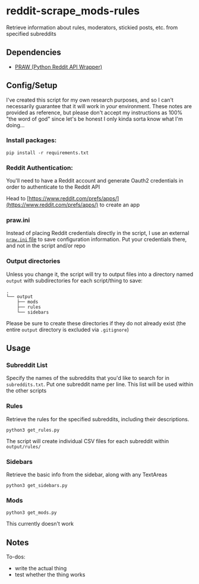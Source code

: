 # reddit-scrape_mods-rules
Retrieve information about rules, moderators, stickied posts, etc. from specified subreddits

## Dependencies

- [PRAW (Python Reddit API Wrapper)](https://github.com/praw-dev/praw)

## Config/Setup

I've created this script for my own research purposes, and so I can't necessarily guarantee that it will work in _your_ environment. These notes are provided as reference, but please don't accept my instructions as 100% "the word of god" since let's be honest I only kinda sorta know what I'm doing...

### Install packages:

`pip install -r requirements.txt`

### Reddit Authentication:

You'll need to have a Reddit account and generate Oauth2 credentials in order to authenticate to the Reddit API

Head to [https://www.reddit.com/prefs/apps/](https://www.reddit.com/prefs/apps/) to create an app

### praw.ini

Instead of placing Reddit credentials directly in the script, I use an external [`praw.ini` file](https://praw.readthedocs.io/en/stable/getting_started/configuration/prawini.html#praw-ini) to save configuration information. Put your credentials there, and not in the script and/or repo

### Output directories

Unless you change it, the script will try to output files into a directory named `output` with subdirectories for each script/thing to save:

```
.
└── output
    ├── mods
    ├── rules
    └── sidebars
```

Please be sure to create these directories if they do not already exist (the entire `output` directory is excluded via `.gitignore`)


## Usage

### Subreddit List

Specify the names of the subreddits that you'd like to search for in `subreddits.txt`. Put one subreddit name per line. This list will be used within the other scripts

### Rules

Retrieve the rules for the specified subreddits, including their descriptions.

`python3 get_rules.py`

The script will create individual CSV files for each subreddit within `output/rules/`

### Sidebars

Retrieve the basic info from the sidebar, along with any TextAreas

`python3 get_sidebars.py`


### Mods

`python3 get_mods.py`

This currently doesn't work

## Notes

To-dos:
- write the actual thing
- test whether the thing works